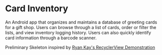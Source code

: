 # Card Inventory
An Android app that organizes and maintains a database of greeting cards for a gift shop. Users can browse through a list of cards, order or filter the lists, and view inventory logging history. Users can also quickly identify card information through a barcode scanner.

Preliminary Skeleton inspired by [Ryan Kay's RecyclerView Demonstration](https://github.com/BracketCove/RecyclerViewTutorial2017)

